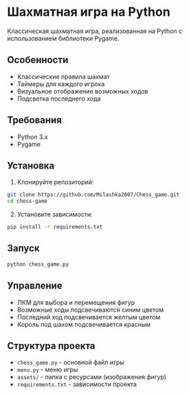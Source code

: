 # Шахматная игра на Python

Классическая шахматная игра, реализованная на Python с использованием библиотеки Pygame.

## Особенности

- Классические правила шахмат
- Таймеры для каждого игрока
- Визуальное отображение возможных ходов
- Подсветка последнего хода

## Требования

- Python 3.x
- Pygame

## Установка

1. Клонируйте репозиторий:
```bash
git clone https://github.com/Milashka2007/Сhess_game.git
cd chess-game
```

2. Установите зависимости:
```bash
pip install -r requirements.txt
```

## Запуск

```bash
python chess_game.py
```

## Управление

- ЛКМ для выбора и перемещения фигур
- Возможные ходы подсвечиваются синим цветом
- Последний ход подсвечивается желтым цветом
- Король под шахом подсвечивается красным

## Структура проекта

- `chess_game.py` - основной файл игры
- `menu.py` - меню игры
- `assets/` - папка с ресурсами (изображения фигур)
- `requirements.txt` - зависимости проекта 
